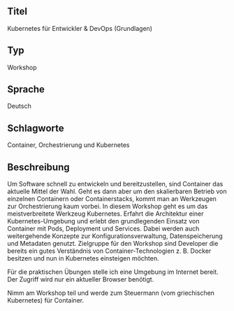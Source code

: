 ## Titel
Kubernetes für Entwickler & DevOps (Grundlagen)

## Typ
Workshop

## Sprache
Deutsch

## Schlagworte
Container, Orchestrierung und Kubernetes

## Beschreibung
Um Software schnell zu entwickeln und bereitzustellen, sind Container das aktuelle Mittel der Wahl. Geht es dann aber um den skalierbaren Betrieb von einzelnen Containern oder Containerstacks, kommt man an Werkzeugen zur Orchestrierung kaum vorbei. In diesem Workshop geht es um das meistverbreitete Werkzeug Kubernetes. Erfahrt die Architektur einer Kubernetes-Umgebung und erlebt den grundlegenden Einsatz von Container mit Pods, Deployment und Services. Dabei werden auch weitergehende Konzepte zur Konfigurationsverwaltung, Datenspeicherung und Metadaten genutzt. Zielgruppe für den Workshop sind Developer die bereits ein gutes Verständnis von Container-Technologien z. B. Docker besitzen und nun in Kubernetes einsteigen möchten.

Für die praktischen Übungen stelle ich eine Umgebung im Internet bereit. Der Zugriff wird nur ein aktueller Browser benötigt. 

Nimm am Workshop teil und werde zum Steuermann (vom griechischen Kubernetes) für Container.
